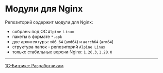 # Модули для Nginx

Репозиторий содержит модули для Nginx:
- собраны под ОС `Alpine Linux`
- пакеты в формате `*.apk`
- две архитектуры: `x86_64` (`amd64`) и `aarch64` (`arm64`)
- структура папок - репозиторий `Alpine Linux`
- только стабильные версии Nginx: `1.26.3`, `1.28.0`

------------------------------------------------

[1С-Битрикс: Разработчикам](https://dev.1c-bitrix.ru)
